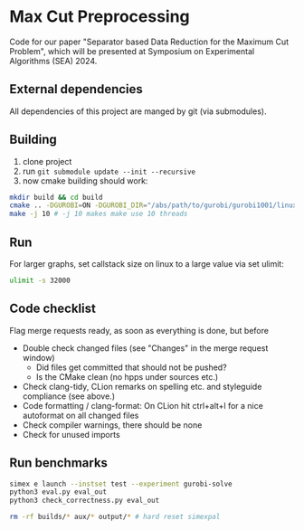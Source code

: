 # Max Cut Preprocessing

Code for our paper "Separator based Data Reduction for the Maximum Cut Problem", which will be presented at Symposium on Experimental Algorithms (SEA) 2024.

## External dependencies

All dependencies of this project are manged by git (via submodules).

## Building

1) clone project
2) run ```git submodule update --init --recursive```
3) now cmake building should work:

```bash
mkdir build && cd build
cmake .. -DGUROBI=ON -DGUROBI_DIR="/abs/path/to/gurobi/gurobi1001/linux64/"
make -j 10 # -j 10 makes make use 10 threads
```
## Run

For larger graphs, set callstack size on linux to a large value via set ulimit:
```bash
ulimit -s 32000
```


## Code checklist
Flag merge requests ready, as soon as everything is done, but before

- Double check changed files (see "Changes" in the merge request window)
  - Did files get committed that should not be pushed?
  - Is the CMake clean (no hpps under sources etc.)
- Check clang-tidy, CLion remarks on spelling etc. and styleguide compliance (see above.)
- Code formatting / clang-format: On CLion hit ctrl+alt+l for a nice autoformat on all changed files
- Check compiler warnings, there should be none
- Check for unused imports

## Run benchmarks

```bash
simex e launch --instset test --experiment gurobi-solve
python3 eval.py eval_out
python3 check_correctness.py eval_out
```

```bash
rm -rf builds/* aux/* output/* # hard reset simexpal
```




